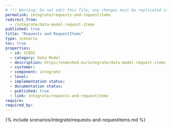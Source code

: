 ```yaml
---
# !!! Warning: Do not edit this file; any changes must be replicated in Excel !!!
permalink: integrate/requests-and-requestitems
redirect_from:
  - /integrate/data-model-request-items
published: true
title: "Requests and RequestItems"
type: scenario
toc: true
properties:
  - id: SC091
  - category: Data Model
  - description: https//enmeshed.eu/integrate/data-model-request-items
  - customer:
  - component: integrate
  - level:
  - implementation status:
  - documentation status:
  - published: true
  - link: integrate/requests-and-requestitems
require:
required_by:
---
```


{% include scenarios/integrate/requests-and-requestitems.md %}
